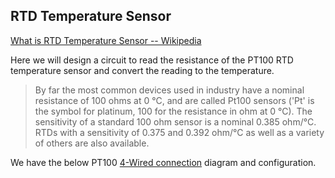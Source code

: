 ## RTD Temperature Sensor
[What is RTD Temperature Sensor -- Wikipedia](http://en.wikipedia.org/wiki/Resistance_thermometer)

Here we will design a circuit to read the resistance of the PT100 RTD temperature sensor and convert the reading to the temperature.
>  By far the most common devices used in industry have a nominal resistance of 100 ohms at 0 °C, and are called Pt100 sensors ('Pt' is the symbol for platinum, 100 for the resistance in ohm at 0 °C). The sensitivity of a standard 100 ohm sensor is a nominal 0.385 ohm/°C. RTDs with a sensitivity of 0.375 and 0.392 ohm/°C as well as a variety of others are also available.

We have the below PT100 [4-Wired connection](http://en.wikipedia.org/wiki/Resistance_thermometer#Four-wire_configuration) diagram and configuration.


